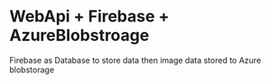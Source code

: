# WebApi + Firebase + AzureBlobstroage
Firebase as Database to store data then image data stored to Azure blobstorage
